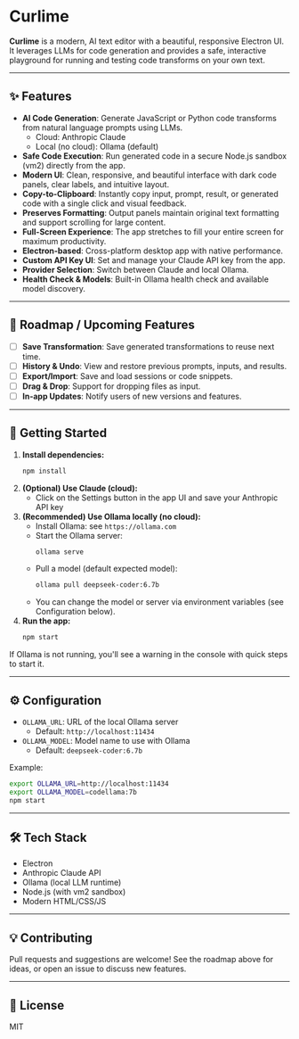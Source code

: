 # Curlime

**Curlime** is a modern, AI text editor with a beautiful, responsive Electron UI. It leverages LLMs for code generation and provides a safe, interactive playground for running and testing code transforms on your own text.

---

## ✨ Features

- **AI Code Generation**: Generate JavaScript or Python code transforms from natural language prompts using LLMs.
  - Cloud: Anthropic Claude
  - Local (no cloud): Ollama (default)
- **Safe Code Execution**: Run generated code in a secure Node.js sandbox (vm2) directly from the app.
- **Modern UI**: Clean, responsive, and beautiful interface with dark code panels, clear labels, and intuitive layout.
- **Copy-to-Clipboard**: Instantly copy input, prompt, result, or generated code with a single click and visual feedback.
- **Preserves Formatting**: Output panels maintain original text formatting and support scrolling for large content.
- **Full-Screen Experience**: The app stretches to fill your entire screen for maximum productivity.
- **Electron-based**: Cross-platform desktop app with native performance.
- **Custom API Key UI**: Set and manage your Claude API key from the app.
- **Provider Selection**: Switch between Claude and local Ollama.
- **Health Check & Models**: Built-in Ollama health check and available model discovery.

---

## 🚧 Roadmap / Upcoming Features

- [ ] **Save Transformation**: Save generated transformations to reuse next time.
- [ ] **History & Undo**: View and restore previous prompts, inputs, and results.
- [ ] **Export/Import**: Save and load sessions or code snippets.
- [ ] **Drag & Drop**: Support for dropping files as input.
- [ ] **In-app Updates**: Notify users of new versions and features.

---

## 🚀 Getting Started

1. **Install dependencies:**
   ```bash
   npm install
   ```
2. **(Optional) Use Claude (cloud):**
   - Click on the Settings button in the app UI and save your Anthropic API key
3. **(Recommended) Use Ollama locally (no cloud):**
   - Install Ollama: see `https://ollama.com`
   - Start the Ollama server:
     ```bash
     ollama serve
     ```
   - Pull a model (default expected model):
     ```bash
     ollama pull deepseek-coder:6.7b
     ```
   - You can change the model or server via environment variables (see Configuration below).
4. **Run the app:**
   ```bash
   npm start
   ```

If Ollama is not running, you'll see a warning in the console with quick steps to start it.

---

## ⚙️ Configuration

- `OLLAMA_URL`: URL of the local Ollama server
  - Default: `http://localhost:11434`
- `OLLAMA_MODEL`: Model name to use with Ollama
  - Default: `deepseek-coder:6.7b`

Example:
```bash
export OLLAMA_URL=http://localhost:11434
export OLLAMA_MODEL=codellama:7b
npm start
```

---

## 🛠️ Tech Stack
- Electron
- Anthropic Claude API
- Ollama (local LLM runtime)
- Node.js (with vm2 sandbox)
- Modern HTML/CSS/JS

---

## 💡 Contributing
Pull requests and suggestions are welcome! See the roadmap above for ideas, or open an issue to discuss new features.

---

## 📜 License
MIT 
